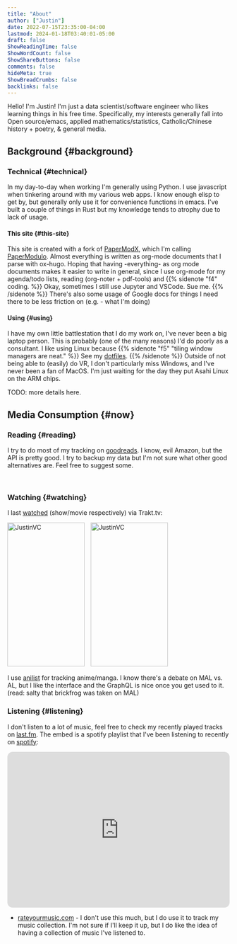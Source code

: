 ```yaml
---
title: "About"
author: ["Justin"]
date: 2022-07-15T23:35:00-04:00
lastmod: 2024-01-18T03:40:01-05:00
draft: false
ShowReadingTime: false
ShowWordCount: false
ShowShareButtons: false
comments: false
hideMeta: true
ShowBreadCrumbs: false
backlinks: false
---
```


Hello! I'm Justin! I'm just a data scientist/software engineer who likes
learning things in his free time. Specifically, my interests generally fall into
Open source/emacs, applied mathematics/statistics, Catholic/Chinese history + poetry, & general media.

<section class="outline-1nil">

## Background {#background}

<div class="outline-2nil">

### Technical {#technical}

In my day-to-day when working I'm generally using Python. I use javascript when tinkering around with my various web apps. I know enough elisp to get by, but generally only use it for convenience functions in emacs. I've built a couple of things in Rust but my knowledge tends to atrophy due to lack of usage.

<div class="outline-3nil">

#### This site {#this-site}

This site is created with a fork of [PaperModX](https://www.github.com/reorx/hugo-PaperModX), which I'm calling [PaperModulo](https://www.github.com/brickfrog/hugo-PaperModulo).
Almost everything is written as org-mode documents that I parse with ox-hugo. Hoping
that having -everything- as org mode documents makes it easier to write in
general, since I use org-mode for my agenda/todo lists, reading (org-noter +
pdf-tools) and {{% sidenote "f4"  coding. %}} Okay, sometimes I still use Jupyter and VSCode. Sue me. {{% /sidenote %}} There's also some usage of Google docs for things I need there to be
less friction on (e.g. - what I'm doing)

</div>

<div class="outline-3nil">

#### Using {#using}

I have my own little battlestation that I do my work on, I've never been a big
laptop person. This is probably (one of the many reasons) I'd do poorly as a
consultant. I like using Linux because {{% sidenote "f5"  "tiling window managers are neat." %}} See my [dotfiles](https://github.com/brickfrog/.dotfiles). {{% /sidenote %}} Outside
of not being able to (easily) do VR, I don't particularly miss Windows, and I've
never been a fan of MacOS. I'm just waiting for the day they put Asahi Linux on
the ARM chips.

TODO: more details here.

</div>

</div>

</section>

<section class="outline-1nil">

## Media Consumption {#now}

<div class="outline-2nil">

### Reading {#reading}

I try to do most of my tracking on [goodreads](https://www.goodreads.com/brickfrog). I know, evil Amazon, but the API is pretty good. I try to backup my data but I'm not sure what other good alternatives are. Feel free to suggest some.

<div class="now-content-box">
<script src="https://www.goodreads.com/review/grid_widget/46714580.Justin's%20bookshelf:%20currently-reading?cover_size=medium&hide_link=true&hide_title=true&num_books=25&order=d&shelf=currently-reading&sort=date_read&widget_id=1674169459" type="text/javascript"></script>
</div><br>

</div>

<div class="outline-2nil">

### Watching {#watching}

I last [watched](trakt.tv/users/justinvc) (show/movie respectively) via Trakt.tv:

<div class="movie_container">
  <img width="175" height="325" alt="JustinVC" src="https://widgets.trakt.tv/users/8eddcd2112f27c92ab4c9835efb9c787/watched/poster@2x.jpg?type=episode" />
  <img width="175" height="325" alt="JustinVC" src="https://widgets.trakt.tv/users/8eddcd2112f27c92ab4c9835efb9c787/watched/poster@2x.jpg?type=movie" />
</div>

I use [anilist](https://anilist.co/user/brickfrog/) for tracking anime/manga. I
know there's a debate on MAL vs. AL, but I like the interface and the GraphQL is nice
once you get used to it. (read: salty that brickfrog was taken on MAL)

<script src="/js/anilist-card.js"></script>
<div id="anilist-card-container"></div>
</div>

<div class="outline-2nil">

### Listening {#listening}

I don't listen to a lot of music, feel free to check my recently played tracks on [last.fm](https://www.last.fm/user/justinvc). The embed is a spotify playlist that I've been listening to recently on [spotify](https://open.spotify.com/user/1cvou29st17ac3qu1hzhnq7fw?si=9f1a873775c44bb6):

<iframe style="border-radius:12px" src="https://open.spotify.com/embed/playlist/7B59KOR8L74iH5La7ZrntW?utm_source=generator&theme=0" width="100%" height="352" frameBorder="0" allowfullscreen="" allow="autoplay; clipboard-write; encrypted-media; fullscreen; picture-in-picture" loading="lazy"></iframe>

- [rateyourmusic.com](https://rateyourmusic.com/~justinvc) - I don't use this much, but I do use it to track my music collection. I'm not sure if I'll keep it up, but I do like the idea of having a collection of music I've listened to.

</div>
</section>

<style>

img {
          display: inline-block;
          margin-right: 10px;
          align-items: center;
}

#google-doc-container .table {
    display: none;
}
</style>